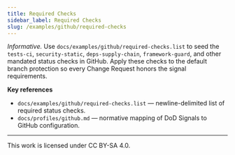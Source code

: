 ```yaml
---
title: Required Checks
sidebar_label: Required Checks
slug: /examples/github/required-checks
---
```


_Informative._ Use `docs/examples/github/required-checks.list` to seed the `tests-ci`, `security-static`, `deps-supply-chain`, `framework-guard`, and other mandated status checks in GitHub. Apply these checks to the default branch protection so every Change Request honors the signal requirements.

**Key references**
- `docs/examples/github/required-checks.list` — newline-delimited list of required status checks.
- `docs/profiles/github.md` — normative mapping of DoD Signals to GitHub configuration.

---

This work is licensed under CC BY-SA 4.0.
